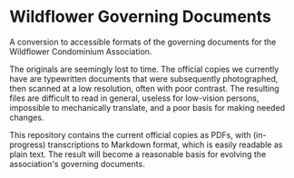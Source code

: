 # Wildflower Governing Documents

A conversion to accessible formats of the governing documents for the Wildflower Condominium Association.

The originals are seemingly lost to time. The official copies we currently have are  typewritten documents that were subsequently photographed, then scanned at a low resolution, often with poor contrast. The resulting files are difficult to read in general, useless for low-vision persons, impossible to mechanically translate, and a poor basis for making needed changes.

This repository contains the current official copies as PDFs, with (in-progress) transcriptions to Markdown format, which is easily readable as plain text. The result will become a reasonable basis for evolving the association's governing documents.

